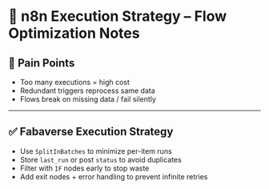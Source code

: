# 🧠 n8n Execution Strategy – Flow Optimization Notes

## 🔁 Pain Points

- Too many executions = high cost
- Redundant triggers reprocess same data
- Flows break on missing data / fail silently

---

## ✅ Fabaverse Execution Strategy

- Use `SplitInBatches` to minimize per-item runs
- Store `last_run` or post `status` to avoid duplicates
- Filter with `IF` nodes early to stop waste
- Add exit nodes + error handling to prevent infinite retries

